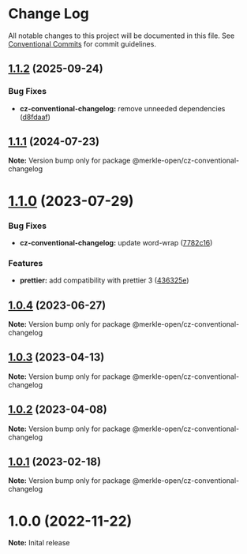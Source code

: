 # Change Log

All notable changes to this project will be documented in this file.
See [Conventional Commits](https://conventionalcommits.org) for commit guidelines.

## [1.1.2](https://github.com/merkle-open/frontend-defaults/compare/@merkle-open/cz-conventional-changelog@1.1.1...@merkle-open/cz-conventional-changelog@1.1.2) (2025-09-24)


### Bug Fixes

* **cz-conventional-changelog:** remove unneeded dependencies ([d8fdaaf](https://github.com/merkle-open/frontend-defaults/commit/d8fdaaf9d8c3968013fb4d5298b10c7d4bcaaa0a))





## [1.1.1](https://github.com/merkle-open/frontend-defaults/compare/@merkle-open/cz-conventional-changelog@1.1.0...@merkle-open/cz-conventional-changelog@1.1.1) (2024-07-23)

**Note:** Version bump only for package @merkle-open/cz-conventional-changelog





# [1.1.0](https://github.com/merkle-open/frontend-defaults/compare/@merkle-open/cz-conventional-changelog@1.0.4...@merkle-open/cz-conventional-changelog@1.1.0) (2023-07-29)


### Bug Fixes

* **cz-conventional-changelog:** update word-wrap ([7782c16](https://github.com/merkle-open/frontend-defaults/commit/7782c161144216c6dc27da60f292a28cd9c0efaa))


### Features

* **prettier:** add compatibility with prettier 3 ([436325e](https://github.com/merkle-open/frontend-defaults/commit/436325ebcf56d41069a9295f076862ec67fdd5bd))





## [1.0.4](https://github.com/merkle-open/frontend-defaults/compare/@merkle-open/cz-conventional-changelog@1.0.3...@merkle-open/cz-conventional-changelog@1.0.4) (2023-06-27)

**Note:** Version bump only for package @merkle-open/cz-conventional-changelog





## [1.0.3](https://github.com/merkle-open/frontend-defaults/compare/@merkle-open/cz-conventional-changelog@1.0.2...@merkle-open/cz-conventional-changelog@1.0.3) (2023-04-13)

**Note:** Version bump only for package @merkle-open/cz-conventional-changelog





## [1.0.2](https://github.com/merkle-open/frontend-defaults/compare/@merkle-open/cz-conventional-changelog@1.0.1...@merkle-open/cz-conventional-changelog@1.0.2) (2023-04-08)

**Note:** Version bump only for package @merkle-open/cz-conventional-changelog





## [1.0.1](https://github.com/merkle-open/frontend-defaults/compare/@merkle-open/cz-conventional-changelog@1.0.0...@merkle-open/cz-conventional-changelog@1.0.1) (2023-02-18)

**Note:** Version bump only for package @merkle-open/cz-conventional-changelog






# 1.0.0 (2022-11-22)

**Note:** Inital release
